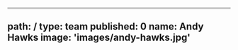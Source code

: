 ---
path: /
type: team
published: 0
name: Andy Hawks
image: 'images/andy-hawks.jpg'
------------------------------
